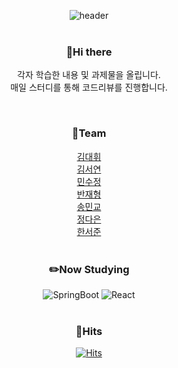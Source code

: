 <div align=center>

![header](https://capsule-render.vercel.app/api?type=Cylinder&color=timeGradient&height=100&section=header&text=Studies%20on%20React&fontSize=30)
<br><br>

<h3>👋Hi there</h3>

<p>각자 학습한 내용 및 과제물을 올립니다.<br>
매일 스터디를 통해 코드리뷰를 진행합니다.</p><br>

<h3>🐋Team</h3>
<a href="https://github.com/kimdaehwi990731" target="_blank">김대휘</a><br>
<a href="https://github.com/yeon0131" target="_blank">김서연</a><br>
<a href="https://github.com/soojeongmin" target="_blank">민수정</a><br>
<a href="https://github.com/Jaehyung-Dev" target="_blank">반재형</a><br>
<a href="https://github.com/ssongmingyo" target="_blank">송민교</a><br>
<a href="https://github.com/Chung-Daeun" target="_blank">정다은</a><br>
<a href="https://github.com/watashijxxnsuka" target="_blank">한서준</a><br><br>

<h3>✏️Now Studying</h3>

![SpringBoot](https://img.shields.io/badge/SpringBoot-6DB33F?style=flat-square&logo=Spring&logoColor=white)
![React](https://img.shields.io/badge/React-61DAFB?style=flat-square&logo=React&logoColor=black)
<br><br>

<h3>🎯Hits</h3>

[![Hits](https://hits.seeyoufarm.com/api/count/incr/badge.svg?url=https%3A%2F%2Fgithub.com%2FBitCampFinal3%2FAssignment%2F&count_bg=%231AB6FF&title_bg=%23555555&icon=&icon_color=%23FFFFFF&title=hits&edge_flat=true)](https://hits.seeyoufarm.com)

</div>
